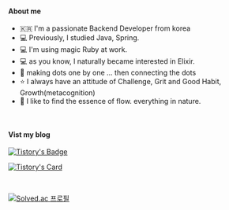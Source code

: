 
#### About me
- 🇰🇷 I'm a passionate Backend Developer from korea
- 💻 Previously, I studied Java, Spring.
- 💻 I'm using magic Ruby at work. 
- 💻 as you know, I naturally became interested in Elixir.
- 🌌 making dots one by one ... then connecting the dots
- ⭐️ I always have an attitude of Challenge, Grit and Good Habit, Growth(metacognition)
- 🤔 I like to find the essence of flow. everything in nature.

<br/>

#### Vist my blog
[![Tistory's Badge](https://github-readme-tistory-card.vercel.app/api/badge?name=그릿%20속의%20해빗&theme=blue)](https://loosie.tistory.com/)

[![Tistory's Card](https://github-readme-tistory-card.vercel.app/api?name=loosie&postId=797&theme=santorini)](https://loosie.tistory.com/797)


<br/>

[![Solved.ac
프로필](http://mazassumnida.wtf/api/v2/generate_badge?boj=loosie999)](https://solved.ac/loosie999)


<!--
**loosie/loosie** is a ✨ _special_ ✨ repository because its `README.md` (this file) appears on your GitHub profile.

Here are some ideas to get you started:

- 🔭 I’m currently working on ...
- 🌱 I’m currently learning ...
- 👯 I’m looking to collaborate on ...
- 🤔 I’m looking for help with ...
- 💬 Ask me about ...
- 📫 How to reach me: ...
- 😄 Pronouns: ...
- ⚡ Fun fact: ...
-->
